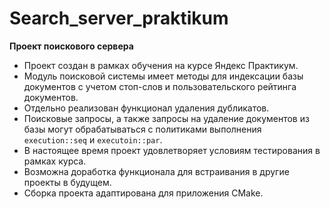 # Search_server_praktikum

**Проект поискового сервера**

* Проект создан в рамках обучения на курсе Яндекс Практикум. 
* Модуль поисковой системы имеет методы для индексации базы документов с учетом стоп-слов и пользовательского
  рейтинга документов.
* Отдельно реализован функционал удаления дубликатов.
* Поисковые запросы, а также запросы на удаление документов из базы могут обрабатываться с политиками выполнения
  `execution::seq` и `executoin::par`.
* В настоящее время проект удовлетворяет условиям тестирования в рамках курса.
* Возможна доработка функционала для встраивания в другие проекты в будущем.
* Сборка проекта адаптирована для приложения CMake.

